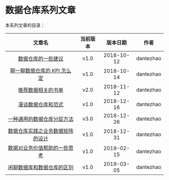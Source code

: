 # 数据仓库系列文章

本系列文章的目录：

|                            文章名                            | 当前版本 |  版本日期  |   作者    |
| :----------------------------------------------------------: | :------: | :--------: | :-------: |
|    [数据仓库的一些建议](./the-tips-of-data-warehouse.md)     |   v1.0   | 2018-10-12 | dantezhao |
|    [聊一聊数据仓库的 KPI 怎么定](./data-warehouse-kpi.md)    |   v1.0   | 2018-10-14 | dantezhao |
|   [推荐数据相关的书单](./book-list-for-data-warehouse.md)    |   v2.0   | 2018-11-12 | dantezhao |
|  [漫谈数据仓库和范式](./data-warehouse-and-normal-form.md)   |   v1.0   | 2018-12-16 | dantezhao |
| [一种通用的数据仓库分层方法](./data-layer-of-the-data-warehouse.md) |   v3.0   | 2018-12-26 | dantezhao |
| [数据仓库实践之业务数据矩阵的设计](./the-design-of-business-data-matrix.md) |   v1.0   | 2018-12-31 | dantezhao |
| [数据对业务价值帮助的一些思考](./the-value-of-data.md) |   v1.0   | 2019-02-15 | dantezhao |
| [闲聊数据库和数据仓库的区别](./the-diff-between-db-and-dw.md) |   v1.0   | 2019-03-05 | dantezhao |
